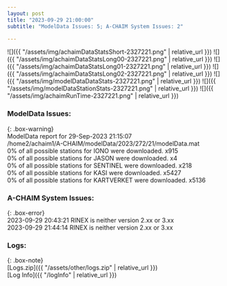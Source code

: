 ```yaml
---
layout: post
title: "2023-09-29 21:00:00"
subtitle: "ModelData Issues: 5; A-CHAIM System Issues: 2"

---
```


![]({{ "/assets/img/achaimDataStatsShort-2327221.png" | relative_url }})
![]({{ "/assets/img/achaimDataStatsLong00-2327221.png" | relative_url }})
![]({{ "/assets/img/achaimDataStatsLong01-2327221.png" | relative_url }})
![]({{ "/assets/img/achaimDataStatsLong02-2327221.png" | relative_url }})
![]({{ "/assets/img/modelDataDataStats-2327221.png" | relative_url }})
![]({{ "/assets/img/modelDataStationStats-2327221.png" | relative_url }})
![]({{ "/assets/img/achaimRunTime-2327221.png" | relative_url }})


### ModelData Issues:  
  
{: .box-warning}  
 ModelData report for 29-Sep-2023 21:15:07   
 /home2/achaim1/A-CHAIM/modelData/2023/272/21/modelData.mat   
 0% of all possible stations for IONO were downloaded. x915   
 0% of all possible stations for JASON were downloaded. x4   
 0% of all possible stations for SENTINEL were downloaded. x218   
 0% of all possible stations for KASI were downloaded. x5427   
 0% of all possible stations for KARTVERKET were downloaded. x5136   
  
### A-CHAIM System Issues:  
  
{: .box-error}  
2023-09-29 20:43:21 RINEX is neither version 2.xx or 3.xx  
2023-09-29 21:44:14 RINEX is neither version 2.xx or 3.xx  

### Logs:  
  
{: .box-note}  
[Logs.zip]({{ "/assets/other/logs.zip" | relative_url }})  
[Log Info]({{ "/logInfo" | relative_url }})  
